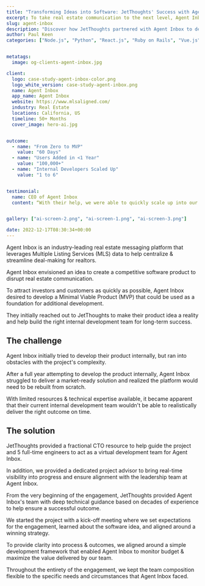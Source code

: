 ```yaml
---
title: "Transforming Ideas into Software: JetThoughts' Success with Agent Inbox"
excerpt: To take real estate communication to the next level, Agent Inbox hired us to build the right platform, deliver a market-ready solution, and help the team grow.
slug: agent-inbox
description: "Discover how JetThoughts partnered with Agent Inbox to develop a market-ready software solution in just 60 days. Learn about the challenges faced, solutions provided, and the impressive results achieved, including rapid user growth and enhanced team capabilities."
author: Paul Keen
categories: ["Node.js", "Python", "React.js", "Ruby on Rails", "Vue.js"]


metatags:
  image: og-clients-agent-inbox.jpg

client:
  logo: case-study-agent-inbox-color.png
  logo_white_version: case-study-agent-inbox.png
  name: Agent Inbox
  app_name: Agent Inbox
  website: https://www.mlsaligned.com/
  industry: Real Estate
  locations: California, US
  timeline: 50+ Months
  cover_image: hero-ai.jpg


outcome:
  - name: "From Zero to MVP"
    value: "60 Days"
  - name: "Users Added in <1 Year"
    value: "100,000+"
  - name: "Internal Developers Scaled Up"
    value: "1 to 6"


testimonial:
  name: CEO of Agent Inbox
  content: “With their help, we were able to quickly scale up into our market and land new clients… They also helped us raise millions of dollars in funding over multiple rounds for the project.”


gallery: ["ai-screen-2.png", "ai-screen-1.png", "ai-screen-3.png"]

date: 2022-12-17T08:30:34+00:00
---
```

Agent Inbox is an industry-leading real estate messaging platform that leverages Multiple Listing Services (MLS) data to help centralize & streamline deal-making for realtors.

Agent Inbox envisioned an idea to create a competitive software product to disrupt real estate communication.

To attract investors and customers as quickly as possible, Agent Inbox desired to develop a Minimal Viable Product (MVP) that could be used as a foundation for additional development.

They initially reached out to JetThoughts to make their product idea a reality and help build the right internal development team for long-term success.

The challenge
-------------

Agent Inbox initially tried to develop their product internally, but ran into obstacles with the project's complexity.

After a full year attempting to develop the product internally, Agent Inbox struggled to deliver a market-ready solution and realized the platform would need to be rebuilt from scratch.

With limited resources & technical expertise available, it became apparent that their current internal development team wouldn't be able to realistically deliver the right outcome on time.

The solution
------------

JetThoughts provided a fractional CTO resource to help guide the project and 5 full-time engineers to act as a virtual development team for Agent Inbox.

In addition, we provided a dedicated project advisor to bring real-time visibility into progress and ensure alignment with the leadership team at Agent Inbox.

From the very beginning of the engagement, JetThoughts provided Agent Inbox's team with deep technical guidance based on decades of experience to help ensure a successful outcome.

We started the project with a kick-off meeting where we set expectations for the engagement, learned about the software idea, and aligned around a winning strategy.

To provide clarity into process & outcomes, we aligned around a simple development framework that enabled Agent Inbox to monitor budget & maximize the value delivered by our team.

Throughout the entirety of the engagement, we kept the team composition flexible to the specific needs and circumstances that Agent Inbox faced.
